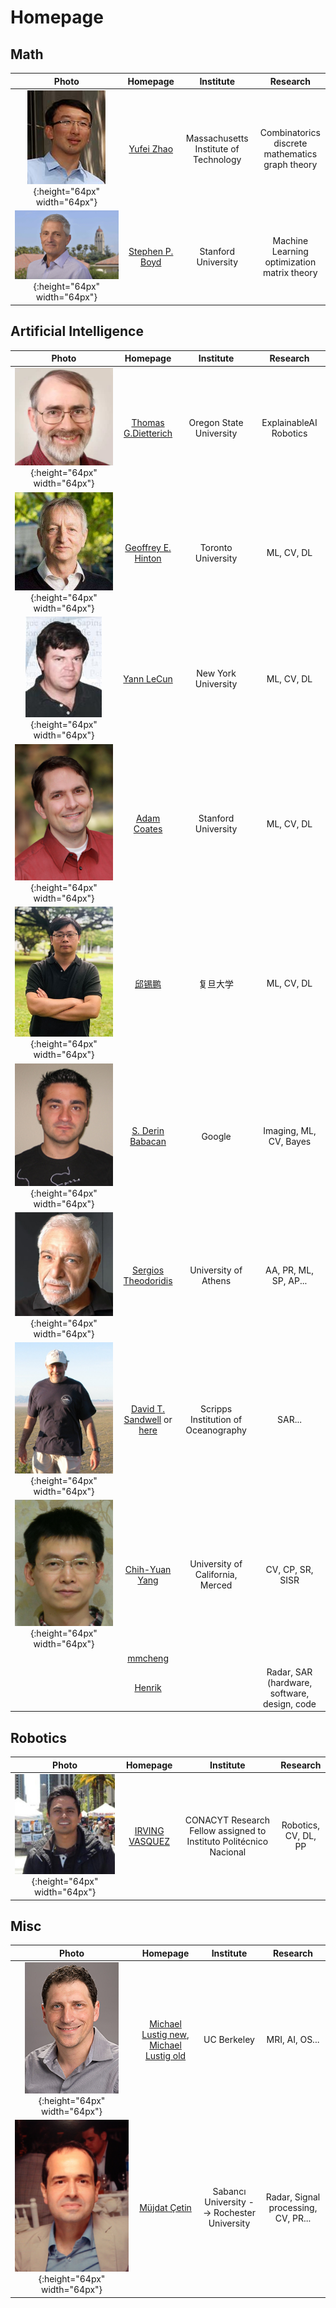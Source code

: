 # Homepage



## Math

|                                   Photo                                    |                             Homepage                             |               Institute               |                         Research                          |
|:--------------------------------------------------------------------------:|:----------------------------------------------------------------:|:-------------------------------------:|:---------------------------------------------------------:|
|  ![](./assets/images/Homepage/YuFeiZhao.jpg){:height="64px" width="64px"}  | [Yufei Zhao](http://math.mit.edu/directory/profile.php?pid=1354) | Massachusetts Institute of Technology | Combinatorics <br> discrete mathematics <br> graph theory |
| ![](./assets/images/Homepage/StephenBoyd.jpg){:height="64px" width="64px"} |        [Stephen P. Boyd](https://web.stanford.edu/~boyd)         |          Stanford University          |   Machine Learning <br> optimization <br> matrix theory   |

## Artificial Intelligence

|                                    Photo                                    |                                                   Homepage                                                   |              Institute              |                   Research                   |
|:---------------------------------------------------------------------------:|:------------------------------------------------------------------------------------------------------------:|:-----------------------------------:|:--------------------------------------------:|
|  ![](./assets/images/Homepage/Dietterich.png){:height="64px" width="64px"}  |                         [Thomas G.Dietterich](http://web.engr.oregonstate.edu/~tgd/)                         |       Oregon State University       |         ExplainableAI <br> Robotics          |
|    ![](./assets/images/Homepage/Hinton.png){:height="64px" width="64px"}    |                           [Geoffrey E. Hinton](http://www.cs.toronto.edu/~hinton/)                           |         Toronto University          |                  ML, CV, DL                  |
|    ![](./assets/images/Homepage/LeCun.png){:height="64px" width="64px"}     |                                     [Yann LeCun](http://yann.lecun.com/)                                     |         New York University         |                  ML, CV, DL                  |
| ![](./assets/images/Homepage/AdamCoates.jpeg){:height="64px" width="64px"}  |                               [Adam Coates](https://cs.stanford.edu/~acoates/)                               |         Stanford University         |                  ML, CV, DL                  |
|    ![](./assets/images/Homepage/xpqiu.jpg){:height="64px" width="64px"}     |                                       [邱锡鹏](https://xpqiu.github.io/)                                        |                复旦大学                 |                  ML, CV, DL                  |
| ![](./assets/images/Homepage/DerinBabacan.jpg){:height="64px" width="64px"} |                                [S. Derin Babacan](http://www.dbabacan.info/)                                 |               Google                |            Imaging, ML, CV, Bayes            |
| ![](./assets/images/Homepage/Theodoridis.jpg){:height="64px" width="64px"}  |                            [Sergios Theodoridis](http://cgi.di.uoa.gr/~stheodor/)                            |        University of Athens         |            AA, PR, ML, SP, AP...             |
|   ![](./assets/images/Homepage/Sandwell.jpg){:height="64px" width="64px"}   | [David T. Sandwell](https://topex.ucsd.edu/sandwell/) or [here](https://dsandwell.scrippsprofiles.ucsd.edu/) | Scripps Institution of Oceanography |                    SAR...                    |
| ![](./assets/images/Homepage/ChihYuanYang.png){:height="64px" width="64px"} |                          [Chih-Yuan Yang](https://eng.ucmerced.edu/people/cyang35)                           |  University of California, Merced   |               CV, CP, SR, SISR               |
|                                                                             |                                       [mmcheng](https://mmcheng.net/)                                        |                                     |                                              |
|                                                                             |                                       [Henrik](https://hforsten.com/)                                        |                                     | Radar, SAR (hardware, software, design, code |

## Robotics

|                                    Photo                                     |              Homepage               |                             Institute                              |         Research          |
|:----------------------------------------------------------------------------:|:-----------------------------------:|:------------------------------------------------------------------:|:-------------------------:|
| ![](./assets/images/Homepage/IrvingVasquez.jpg){:height="64px" width="64px"} | [IRVING VASQUEZ](https://jivg.org/) | CONACYT Research Fellow assigned to Instituto Politécnico Nacional | Robotics, <br> CV, DL, PP |


## Misc

|                                    Photo                                     |                                                                            Homepage                                                                             |                  Institute                  |              Research               |
|:----------------------------------------------------------------------------:|:---------------------------------------------------------------------------------------------------------------------------------------------------------------:|:-------------------------------------------:|:-----------------------------------:|
| ![](./assets/images/Homepage/MichaelLustig.jpg){:height="64px" width="64px"} | [Michael Lustig new](https://www2.eecs.berkeley.edu/Faculty/Homepages/mlustig.html), [Michael Lustig old](https://people.eecs.berkeley.edu/~mlustig/index.html) |                 UC Berkeley                 |           MRI, AI, OS...            |
|  ![](./assets/images/Homepage/MüjdatÇetin.jpg){:height="64px" width="64px"}  |                                                      [Müjdat Çetin](http://myweb.sabanciuniv.edu/mcetin/)                                                       | Sabancı University --> Rochester University | Radar, Signal processing, CV, PR... |
